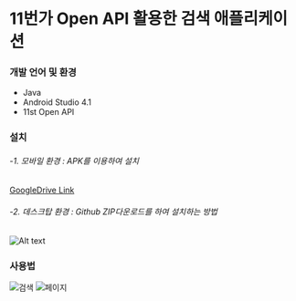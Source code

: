 # 11번가 Open API 활용한 검색 애플리케이션

### 개발 언어 및 환경
- Java 
- Android Studio 4.1
- 11st Open API


### 설치

###### -1. 모바일 환경 : APK를 이용하여 설치

   [GoogleDrive Link][googlelink]

[googlelink]:https://drive.google.com/file/d/1p06h2yi43t8p6DR0AqA0PjkUhZ3p7F0X/view?usp=sharing


###### -2. 데스크탑 환경 : Github ZIP다운로드를 하여 설치하는 방법
![Alt text](https://github.com/Ralpis/11st_report_Chosunwoo/blob/master/11st_down.gif)



### 사용법

![검색](https://github.com/Ralpis/11st_report_Chosunwoo/blob/master/search.gif)
![페이지](https://github.com/Ralpis/11st_report_Chosunwoo/blob/master/next.gif)

